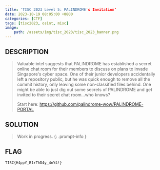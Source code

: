 ```yaml
---
title: 'TISC 2023 Level 5: PALINDROME's Invitation'
date: 2023-10-19 08:05:00 +0800
categories: [CTF]
tags: [tisc2023, osint, misc]
image:
    path: /assets/img/tisc_2023/tisc_2023_banner.png
---
```

## DESCRIPTION
>Valuable intel suggests that PALINDROME has established a secret online chat room for their members to discuss on plans to invade Singapore's cyber space. One of their junior developers accidentally left a repository public, but he was quick enough to remove all the commit history, only leaving some non-classified files behind. One might be able to just dig out some secrets of PALINDROME and get invited to their secret chat room...who knows?
>
>Start here:  <https://github.com/palindrome-wow/PALINDROME-PORTAL>

## SOLUTION

> Work in progress.
{: .prompt-info }

## FLAG
`TISC{H4ppY_B1rThD4y_4nY4!}`